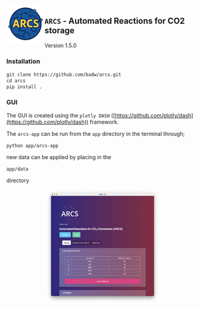 <img src="./static/ARCS_Logo.png" width="100" align="left" alt="ARCS Logo seasoned by ChatGPT">

## `ARCS` -  Automated Reactions for CO2 storage 


Version 1.5.0

### Installation

```
git clone https://github.com/badw/arcs.git
cd arcs
pip install . 
```

### GUI

The GUI is created using the `plotly DASH` ([https://github.com/plotly/dash](https://github.com/plotly/dash)) framework.  

The `arcs-app` can be run from the `app` directory in the terminal through; 

```
python app/arcs-app
```

new data can be applied by placing in the 

```
app/data
```

directory 


<p align="center">
 <img src="./static/ARCS-gui.png" width="300" height="300">
</p>
